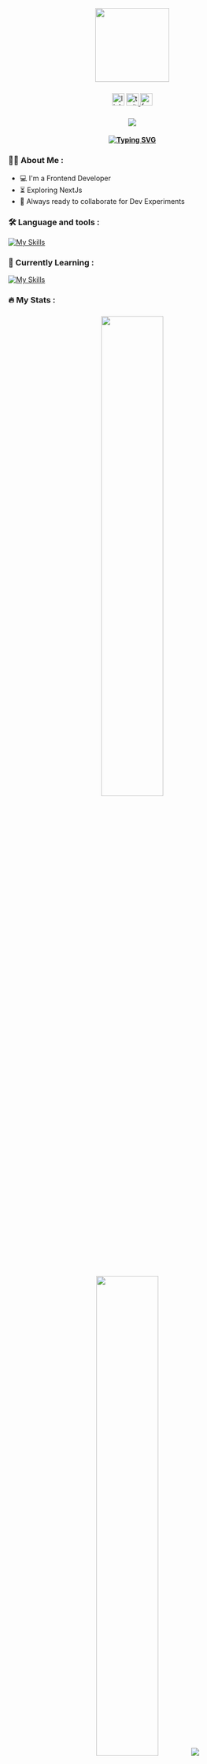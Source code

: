 <div align="center">
  <img height="150" src="https://camo.githubusercontent.com/62da68eb62b1e5f175f7d1f0191dd89a653d7908feb22d37d4a0ab07365d6791/68747470733a2f2f6d656469612e67697068792e636f6d2f6d656469612f4d3967624264396e6244724f5475314d71782f67697068792e676966"  />
</div>

###

<div align="center">
  <img src="https://img.shields.io/static/v1?message=LinkedIn&logo=linkedin&label=&color=0077B5&logoColor=white&labelColor=&style=for-the-badge" height="25" alt="linkedin logo"  />
  <a href="https://twitter.com/kazimdabusayed_" target="_blank">
    <img src="https://img.shields.io/static/v1?message=Twitter&logo=twitter&label=&color=1DA1F2&logoColor=white&labelColor=&style=for-the-badge" height="25" alt="twitter logo"  />
  </a>
  <a href="https://www.facebook.com/kazimohammadabusayed" target="_blank">
    <img src="https://img.shields.io/static/v1?message=Facebook&logo=facebook&label=&color=1877F2&logoColor=white&labelColor=&style=for-the-badge" height="25" alt="facebook logo"  />
  </a>
</div>

###

<div align="center">
  <img src="https://visitor-badge.laobi.icu/badge?page_id=kazimdabusayed.kazimdabusayed&"  />
</div>



<h4 align="center"> 
<a href="https://git.io/typing-svg"><img src="https://readme-typing-svg.demolab.com?font=Fira+Code&weight=500&size=24&pause=500&color=3698F7&center=true&random=false&width=435&lines=Hey+there!+%F0%9F%91%8B;I'm+Kazi+Mohammad+Abu+Sayed." alt="Typing SVG" /></a>
</h4>

###

<h3 align="left">👩‍💻  About Me :</h3>

- :computer: I'm a Frontend Developer
- :hourglass_flowing_sand: Exploring NextJs
- :rocket: Always ready to collaborate for Dev Experiments


###
<h3 align="left">🛠 Language and tools :</h3>


[![My Skills](https://skillicons.dev/icons?i=html,css,js,git,tailwind,react,firebase,nodejs,express,mongodb)](https://skillicons.dev)

###
<h3 align="left">🚀 Currently Learning :</h3>

[![My Skills](https://skillicons.dev/icons?i=nextjs)](https://nextjs.org)

###

<h3 align="left">🔥   My Stats :</h3>

###

<div align="center">
  
  <img height="50%" width="auto" src ="https://github-readme-stats.vercel.app/api?username=kazimdabusayed&show_icons=true&count_private=true&theme=darcula&hide_border=true&bg_color=00000000">
  <img height="50%" width="auto" src ="https://github-readme-stats.vercel.app/api/top-langs/?username=kazimdabusayed&layout=compact&hide_border=true&theme=darcula&bg_color=00000000&langs_count=6&exclude_repo=offline-service-sharing-client">
  <img src ="https://github-readme-streak-stats.herokuapp.com?user=kazimdabusayed&theme=darcula&hide_border=true&background=FFFFFF00">
  <br>
  
</div>


###
